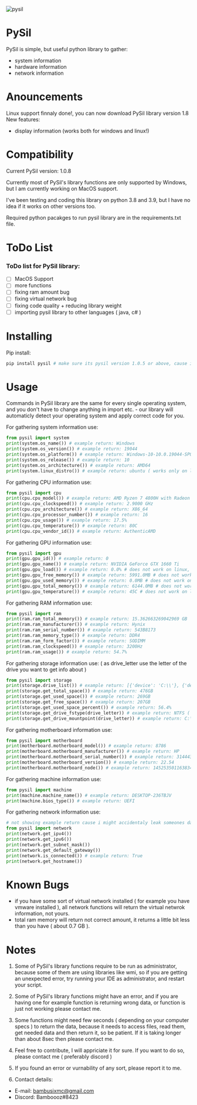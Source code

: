![pysil](https://github.com/Bamboooz/pysil/blob/master/icon.png?raw=true)

# PySil
PySil is simple, but useful python library to gather:
  - system information
  - hardware information
  - network information


# Anouncements
Linux support finnaly done!, you can now download PySil library version 1.8
New features:
  - display information (works both for windows and linux!)

# Compatibility 
Current PySil version: 1.0.8

Currently most of PySil's library functions are only supported
by Windows, but I am currently working on MacOS support.

I've been testing and coding this library on python 3.8 and 3.9,
but I have no idea if it works on other versions too.

Required python pacakges to run pysil library are in the requirements.txt file.

# ToDo List
### ToDo list for PySil library:

- [ ] MacOS Support
- [ ] more functions
- [ ] fixing ram amount bug
- [ ] fixing virtual network bug
- [ ] fixing code quality + reducing library weight
- [ ] importing pysil library to other languages ( java, c# )

# Installing
Pip install:
```python
pip install pysil # make sure its pysil version 1.0.5 or above, cause it wont work then
```

# Usage
Commands in PySil library are the same for every single
operating system, and you don't have to change anything
in import etc. - our library will automaticly detect
your operating system and apply correct code for you.

For gathering system information use:
```python
from pysil import system
print(system.os_name()) # example return: Windows
print(system.os_version()) # example return: 19044 
print(system.os_platform()) # example return: Windows-10-10.0.19044-SP0
print(system.os_release()) # example return: 10
print(system.os_architecture()) # example return: AMD64
print(system.linux_distro()) # example return: ubuntu ( works only on linux )
```

For gathering CPU information use:
```python
from pysil import cpu
print(cpu.cpu_model()) # example return: AMD Ryzen 7 4800H with Radeon Graphics
print(cpu.cpu_clockspeed()) # example return: 2.9000 GHz
print(cpu.cpu_architecture()) # example return: X86_64
print(cpu.cpu_processor_number()) # example return: 16
print(cpu.cpu_usage()) # example return: 17.5%
print(cpu.cpu_temperature()) # example return: 80C
print(cpu.cpu_vendor_id()) # example return: AuthenticAMD
```

For gathering GPU information use:
```python
from pysil import gpu
print(gpu.gpu_id()) # example return: 0
print(gpu.gpu_name()) # example return: NVIDIA GeForce GTX 1660 Ti
print(gpu.gpu_load()) # example return: 0.0% # does not work on linux, i don't know why
print(gpu.gpu_free_memory()) # example return: 5991.0MB # does not work on linux, i don't know why
print(gpu.gpu_used_memory()) # example return: 0.0MB # does not work on linux, i don't know why
print(gpu.gpu_total_memory()) # example return: 6144.0MB # does not work on linux, i don't know why
print(gpu.gpu_temperature()) # example return: 45C # does not work on linux, i don't know why
```

For gathering RAM information use:
```python
from pysil import ram
print(ram.ram_total_memory()) # example return: 15.362663269042969 GB
print(ram.ram_manufacturer()) # example return: Hynix
print(ram.ram_serial_number()) # example return: 543B8173
print(ram.ram_memory_type()) # example return: DDR4
print(ram.ram_form_factor()) # example return: SODIMM
print(ram.ram_clockspeed()) # example return: 3200Hz
print(ram.ram_usage()) # example return: 54.7%
```

For gathering storage information use: ( as drive_letter use the letter of the drive you want to get info about )
```python
from pysil import storage
print(storage.drive_list()) # example return: [{'device': 'C:\\'}, {'device': 'D:\\'}] ( only for windows - linux doesnt have drive letters )
print(storage.get_total_space()) # example return: 476GB
print(storage.get_used_space()) # example return: 269GB
print(storage.get_free_space()) # example return: 207GB
print(storage.get_used_space_percent()) # example return: 56.4%
print(storage.get_drive_fstype(drive_letter)) # example return: NTFS ( only for windows - linux doesnt have drive letters )
print(storage.get_drive_mountpoint(drive_letter)) # example return: C:\ ( only for windows - linux doesnt have drive letters )
```

For gathering motherboard information use:
```python
from pysil import motherboard
print(motherboard.motherboard_model()) # example return: 8786
print(motherboard.motherboard_manufacturer()) # example return: HP
print(motherboard.motherboard_serial_number()) # example return: 31444335-3530-4331-5736-6C02E073D649
print(motherboard.motherboard_version()) # example return: 22.54
print(motherboard.motherboard_node()) # example return: 145253501163834
```

For gathering machine information use:
```python
from pysil import machine
print(machine.machine_name()) # example return: DESKTOP-236TBJV
print(machine.bios_type()) # example return: UEFI
```

For gathering network information use:
```python
# not showing example return cause i might accidentaly leak someones data.
from pysil import network
print(network.get_ipv4())
print(network.get_ipv6())
print(network.get_subnet_mask())
print(network.get_default_gateway())
print(network.is_connected()) # example return: True
print(network.get_hostname())
```

# Known Bugs
- if you have some sort of virtual network installed ( for example you have vmware installed ),
all network functions will return the virtual netwrok information, not yours.
- total ram memory will return not correct amount, it returns a little bit less than you have ( about 0.7 GB ).

# Notes
1) Some of PySil's library functions require to be run as administrator,
because some of them are using libraries like wmi, so if you are
getting an unexpected error, try running your IDE as administrator,
and restart your script.

2) Some of PySil's library functions might have an error, and if you are having one
for example function is returning wrong data, or function is just not working
please contact me.
 
3) Some functions might need few seconds ( depending on your computer specs ) to return the data, because it needs to access
files, read them, get needed data and then return it, so be patient. If it is taking longer than about 8sec then please contact me.

4) Feel free to contribute, I will appriciate it for sure. If you want to do so, please contact me ( preferably discord )

5) If you found an error or vurnability of any sort, please report it to me.

6) Contact details:
  - E-mail: bambusixmc@gmail.com
  - Discord: Bamboooz#8423
